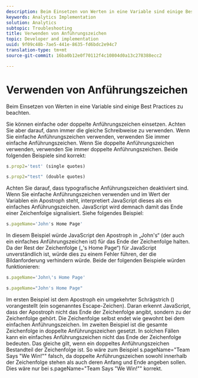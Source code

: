 ```yaml
---
description: Beim Einsetzen von Werten in eine Variable sind einige Best Practices zu beachten.
keywords: Analytics Implementation
solution: Analytics
subtopic: Troubleshooting
title: Verwenden von Anführungszeichen
topic: Developer and implementation
uuid: 9f09c48b-7ae5-441e-8635-fd6bdc2e94c7
translation-type: tm+mt
source-git-commit: 16ba0b12e0f70112f4c10804d0a13c278388ecc2

---
```



# Verwenden von Anführungszeichen

Beim Einsetzen von Werten in eine Variable sind einige Best Practices zu beachten.

Sie können einfache oder doppelte Anführungszeichen einsetzen. Achten Sie aber darauf, dann immer die gleiche Schreibweise zu verwenden. Wenn Sie einfache Anführungszeichen verwenden, verwenden Sie immer einfache Anführungszeichen. Wenn Sie doppelte Anführungszeichen verwenden, verwenden Sie immer doppelte Anführungszeichen. Beide folgenden Beispiele sind korrekt:

```js
s.prop2='test' (single quotes)
```

```js
s.prop2="test" (double quotes)
```

Achten Sie darauf, dass typografische Anführungszeichen deaktiviert sind. Wenn Sie einfache Anführungszeichen verwenden und im Wert der Variablen ein Apostroph steht, interpretiert JavaScript dieses als ein einfaches Anführungszeichen. JavaScript wird demnach damit das Ende einer Zeichenfolge signalisiert. Siehe folgendes Beispiel:

```js
s.pageName='John's Home Page'
```

In diesem Beispiel würde JavaScript den Apostroph in „John's“ (der auch ein einfaches Anführungszeichen ist) für das Ende der Zeichenfolge halten. Da der Rest der Zeichenfolge („'s Home Page“) für JavaScript unverständlich ist, würde dies zu einem Fehler führen, der die Bildanforderung verhindern würde. Beide der folgenden Beispiele würden funktionieren:

```js
s.pageName='John\'s Home Page'
```

```js
s.pageName="John's Home Page"
```

Im ersten Beispiel ist dem Apostroph ein umgekehrter Schrägstrich (\) vorangestellt (ein sogenanntes Escape-Zeichen). Daran erkennt JavaScript, dass der Apostroph nicht das Ende der Zeichenfolge angibt, sondern zu der Zeichenfolge gehört. Die Zeichenfolge selbst endet wie gewohnt bei dem einfachen Anführungszeichen. Im zweiten Beispiel ist die gesamte Zeichenfolge in doppelte Anführungszeichen gesetzt. In solchen Fällen kann ein einfaches Anführungszeichen nicht das Ende der Zeichenfolge bedeuten. Das gleiche gilt, wenn ein doppeltes Anführungszeichen Bestandteil der Zeichenfolge ist. So wäre zum Beispiel s.pageName="Team Says "We Win!"" falsch, da doppelte Anführungszeichen sowohl innerhalb der Zeichenfolge stehen als auch deren Anfang und Ende angeben sollen. Dies wäre nur bei s.pageName="Team Says \"We Win!\"" korrekt.
